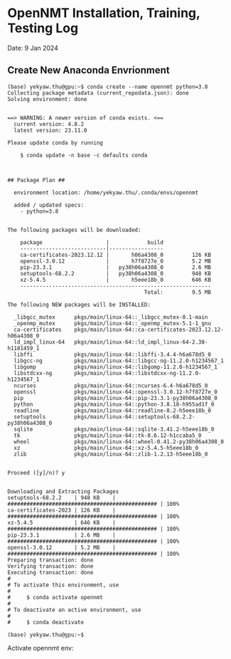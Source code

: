 # OpenNMT Installation, Training, Testing Log

Date: 9 Jan 2024

## Create New Anaconda Envrionment

```
(base) yekyaw.thu@gpu:~$ conda create --name opennmt python=3.8
Collecting package metadata (current_repodata.json): done
Solving environment: done


==> WARNING: A newer version of conda exists. <==
  current version: 4.8.2
  latest version: 23.11.0

Please update conda by running

    $ conda update -n base -c defaults conda



## Package Plan ##

  environment location: /home/yekyaw.thu/.conda/envs/opennmt

  added / updated specs:
    - python=3.8


The following packages will be downloaded:

    package                    |            build
    ---------------------------|-----------------
    ca-certificates-2023.12.12 |       h06a4308_0         126 KB
    openssl-3.0.12             |       h7f8727e_0         5.2 MB
    pip-23.3.1                 |   py38h06a4308_0         2.6 MB
    setuptools-68.2.2          |   py38h06a4308_0         948 KB
    xz-5.4.5                   |       h5eee18b_0         646 KB
    ------------------------------------------------------------
                                           Total:         9.5 MB

The following NEW packages will be INSTALLED:

  _libgcc_mutex      pkgs/main/linux-64::_libgcc_mutex-0.1-main
  _openmp_mutex      pkgs/main/linux-64::_openmp_mutex-5.1-1_gnu
  ca-certificates    pkgs/main/linux-64::ca-certificates-2023.12.12-h06a4308_0
  ld_impl_linux-64   pkgs/main/linux-64::ld_impl_linux-64-2.38-h1181459_1
  libffi             pkgs/main/linux-64::libffi-3.4.4-h6a678d5_0
  libgcc-ng          pkgs/main/linux-64::libgcc-ng-11.2.0-h1234567_1
  libgomp            pkgs/main/linux-64::libgomp-11.2.0-h1234567_1
  libstdcxx-ng       pkgs/main/linux-64::libstdcxx-ng-11.2.0-h1234567_1
  ncurses            pkgs/main/linux-64::ncurses-6.4-h6a678d5_0
  openssl            pkgs/main/linux-64::openssl-3.0.12-h7f8727e_0
  pip                pkgs/main/linux-64::pip-23.3.1-py38h06a4308_0
  python             pkgs/main/linux-64::python-3.8.18-h955ad1f_0
  readline           pkgs/main/linux-64::readline-8.2-h5eee18b_0
  setuptools         pkgs/main/linux-64::setuptools-68.2.2-py38h06a4308_0
  sqlite             pkgs/main/linux-64::sqlite-3.41.2-h5eee18b_0
  tk                 pkgs/main/linux-64::tk-8.6.12-h1ccaba5_0
  wheel              pkgs/main/linux-64::wheel-0.41.2-py38h06a4308_0
  xz                 pkgs/main/linux-64::xz-5.4.5-h5eee18b_0
  zlib               pkgs/main/linux-64::zlib-1.2.13-h5eee18b_0


Proceed ([y]/n)? y


Downloading and Extracting Packages
setuptools-68.2.2    | 948 KB    | ############################################### | 100%
ca-certificates-2023 | 126 KB    | ############################################### | 100%
xz-5.4.5             | 646 KB    | ############################################### | 100%
pip-23.3.1           | 2.6 MB    | ############################################### | 100%
openssl-3.0.12       | 5.2 MB    | ############################################### | 100%
Preparing transaction: done
Verifying transaction: done
Executing transaction: done
#
# To activate this environment, use
#
#     $ conda activate opennmt
#
# To deactivate an active environment, use
#
#     $ conda deactivate

(base) yekyaw.thu@gpu:~$
```

Activate opennmt env:  

```

```

```

```

```

```

```

```

```

```

```

```

```

```

```

```

```

```

```

```

```

```

```

```

```

```

```

```

```

```

```

```

```

```

```

```

```

```

```

```

```

```

```

```

```

```

```

```

```

```

```

```

```

```

```

```

```

```

```

```

```

```

```

```

```

```

```

```

```

```

```

```

```

```

```

```

```

```

```

```

```

```

```

```

```

```

```

```

```

```

```

```

```

```

```

```

```

```

```

```
